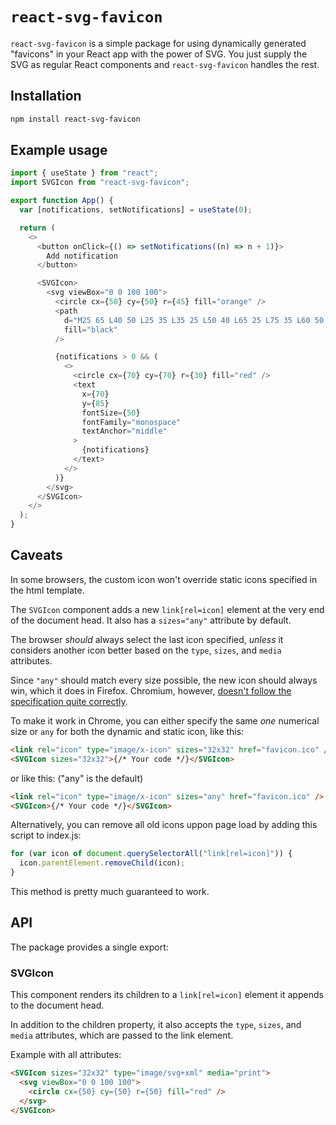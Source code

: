 # `react-svg-favicon`

`react-svg-favicon` is a simple package for using dynamically generated "favicons" in your React app with the power of SVG. You just supply the SVG as regular React components and `react-svg-favicon` handles the rest.

## Installation

```sh
npm install react-svg-favicon
```

## Example usage

```js
import { useState } from "react";
import SVGIcon from "react-svg-favicon";

export function App() {
  var [notifications, setNotifications] = useState(0);

  return (
    <>
      <button onClick={() => setNotifications((n) => n + 1)}>
        Add notification
      </button>

      <SVGIcon>
        <svg viewBox="0 0 100 100">
          <circle cx={50} cy={50} r={45} fill="orange" />
          <path
            d="M25 65 L40 50 L25 35 L35 25 L50 40 L65 25 L75 35 L60 50 L75 65 L65 75 L50 60 L35 75 Z"
            fill="black"
          />

          {notifications > 0 && (
            <>
              <circle cx={70} cy={70} r={30} fill="red" />
              <text
                x={70}
                y={85}
                fontSize={50}
                fontFamily="monospace"
                textAnchor="middle"
              >
                {notifications}
              </text>
            </>
          )}
        </svg>
      </SVGIcon>
    </>
  );
}
```

## Caveats

In some browsers, the custom icon won't override static icons specified in the html template.

The `SVGIcon` component adds a new `link[rel=icon]` element at the very end of the document head. It also has a `sizes="any"` attribute by default.

The browser _should_ always select the last icon specified, _unless_ it considers another icon better based on the `type`, `sizes`, and `media` attributes.

Since `"any"` should match every size possible, the new icon should always win, which it does in Firefox. Chromium, however, [doesn't follow the specification quite correctly](https://bugs.chromium.org/p/chromium/issues/detail?id=1162276).

To make it work in Chrome, you can either specify the same _one_ numerical size or `any` for both the dynamic and static icon, like this:

```html
<link rel="icon" type="image/x-icon" sizes="32x32" href="favicon.ico" />
<SVGIcon sizes="32x32">{/* Your code */}</SVGIcon>
```
or like this: ("any" is the default)
```html
<link rel="icon" type="image/x-icon" sizes="any" href="favicon.ico" />
<SVGIcon>{/* Your code */}</SVGIcon>
```

Alternatively, you can remove all old icons uppon page load by adding this script to index.js:

```js
for (var icon of document.querySelectorAll("link[rel=icon]")) {
  icon.parentElement.removeChild(icon);
}
```

This method is pretty much guaranteed to work.

## API

The package provides a single export:

### SVGIcon

This component renders its children to a `link[rel=icon]` element it appends to the document head.

In addition to the children property, it also accepts the `type`, `sizes`, and `media` attributes, which are passed to the link element.

Example with all attributes:

```html
<SVGIcon sizes="32x32" type="image/svg+xml" media="print">
  <svg viewBox="0 0 100 100">
    <circle cx={50} cy={50} r={50} fill="red" />
  </svg>
</SVGIcon>
```
